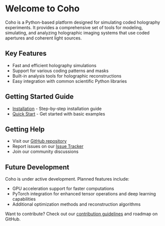 # Welcome to Coho

Coho is a Python-based platform designed for simulating coded holography experiments. It provides a comprehensive set of tools for modeling, simulating, and analyzing holographic imaging systems that use coded apertures and coherent light sources.

## Key Features

* Fast and efficient holography simulations
* Support for various coding patterns and masks
* Built-in analysis tools for holographic reconstructions
* Easy integration with common scientific Python libraries

## Getting Started Guide

* [Installation](installation.md) - Step-by-step installation guide
* [Quick Start](quickstart.md) - Get started with basic examples

## Getting Help

* Visit our [GitHub repository](https://github.com/your-repo/coho)
* Report issues on our [Issue Tracker](https://github.com/your-repo/coho/issues)
* Join our community discussions

## Future Development

Coho is under active development. Planned features include:

* GPU acceleration support for faster computations
* PyTorch integration for enhanced tensor operations and deep learning capabilities
* Additional optimization methods and reconstruction algorithms

Want to contribute? Check out our [contribution guidelines](contributing/index.md) and roadmap on GitHub.
